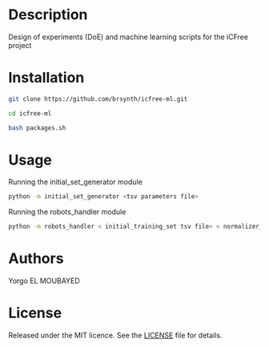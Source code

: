 
# Description

Design of experiments (DoE) and machine learning scripts for the iCFree project

# Installation

~~~bash
git clone https://github.com/brsynth/icfree-ml.git
~~~

~~~bash
cd icfree-ml
~~~

~~~bash
bash packages.sh
~~~

# Usage

Running the initial_set_generator module

~~~bash
python -m initial_set_generator <tsv parameters file>
~~~

Running the robots_handler module

~~~bash
python -m robots_handler < initial_training_set tsv file> < normalizer_set tsv file> <autofluorescence tsv file>
~~~

# Authors

Yorgo EL MOUBAYED

# License

Released under the MIT licence. See the [LICENSE](https://github.com/brsynth/icfree-ml/blob/main/LICENSE.md) file for details.
